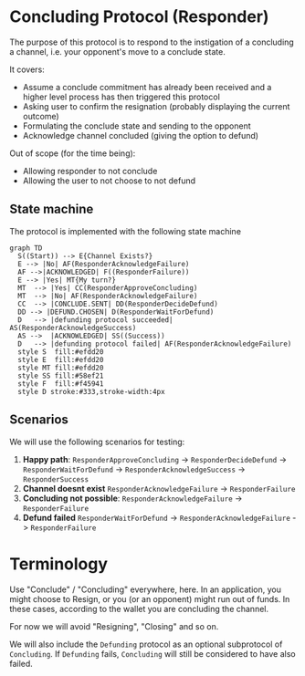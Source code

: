 # Concluding Protocol (Responder)

The purpose of this protocol is to respond to the instigation of a concluding a channel, i.e. your opponent's move to a conclude state.

It covers:

- Assume a conclude commitment has already been received and a higher level process has then triggered this protocol
- Asking user to confirm the resignation (probably displaying the current outcome)
- Formulating the conclude state and sending to the opponent
- Acknowledge channel concluded (giving the option to defund)

Out of scope (for the time being):

- Allowing responder to not conclude
- Allowing the user to not choose to not defund

## State machine

The protocol is implemented with the following state machine

```mermaid
graph TD
  S((Start)) --> E{Channel Exists?}
  E --> |No| AF(ResponderAcknowledgeFailure)
  AF -->|ACKNOWLEDGED| F((ResponderFailure))
  E --> |Yes| MT{My turn?}
  MT  --> |Yes| CC(ResponderApproveConcluding)
  MT  --> |No| AF(ResponderAcknowledgeFailure)
  CC  --> |CONCLUDE.SENT| DD(ResponderDecideDefund)
  DD --> |DEFUND.CHOSEN| D(ResponderWaitForDefund)
  D   --> |defunding protocol succeeded| AS(ResponderAcknowledgeSuccess)
  AS -->  |ACKNOWLEDGED| SS((Success))
  D   --> |defunding protocol failed| AF(ResponderAcknowledgeFailure)
  style S  fill:#efdd20
  style E  fill:#efdd20
  style MT fill:#efdd20
  style SS fill:#58ef21
  style F  fill:#f45941
  style D stroke:#333,stroke-width:4px
```

## Scenarios

We will use the following scenarios for testing:

1. **Happy path**: `ResponderApproveConcluding` -> `ResponderDecideDefund` -> `ResponderWaitForDefund` -> `ResponderAcknowledgeSuccess` -> `ResponderSuccess`
2. **Channel doesnt exist** `ResponderAcknowledgeFailure` -> `ResponderFailure`
3. **Concluding not possible**: `ResponderAcknowledgeFailure` -> `ResponderFailure`
4. **Defund failed** `ResponderWaitForDefund` -> `ResponderAcknowledgeFailure` -> `ResponderFailure`

# Terminology

Use "Conclude" / "Concluding" everywhere, here. In an application, you might choose to Resign, or you (or an opponent) might run out of funds. In these cases, according to the wallet you are concluding the channel.

For now we will avoid "Resigning", "Closing" and so on.

We will also include the `Defunding` protocol as an optional subprotocol of `Concluding`. If `Defunding` fails, `Concluding` will still be considered to have also failed.
